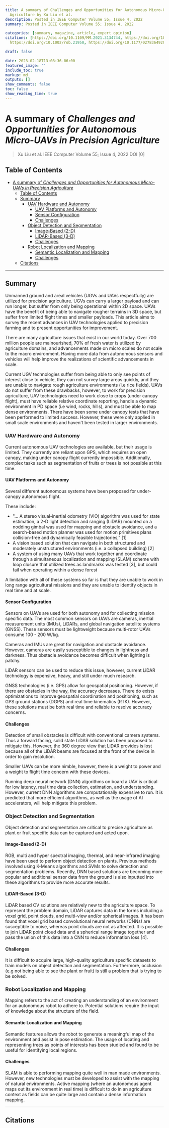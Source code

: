 ```yaml
---
title: A summary of Challenges and Opportunities for Autonomous Micro-UAVs in Precision
  Agriculture by Xu Liu et al.
description: Posted in IEEE Computer Volume 55; Issue 4, 2022
summary: Posted in IEEE Computer Volume 55; Issue 4, 2022

categories: [summary, magazine, article, expert opinion]
citations: [https://doi.org/10.1109/MM.2021.3134744, https://doi.org/10.1109/ICRA.2018.8463214,
  https://doi.org/10.1002/rob.21950, https://doi.org/10.1177/0278364920929398, https://doi.org/10.1109/TPAMI.2020.3005434]

draft: false

date: 2023-02-18T13:08:36-06:00
featured_image: ''
include_toc: true
markup: md
outputs: []
show_comments: false
toc: false
show_reading_time: true
---
```


# A summary of *Challenges and Opportunities for Autonomous Micro-UAVs in Precision Agriculture*

> Xu Liu et al. IEEE Computer Volume 55; Issue 4, 2022 DOI \[0\]

## Table of Contents

- [A summary of *Challenges and Opportunities for Autonomous Micro-UAVs in Precision Agriculture*](#a-summary-of-challenges-and-opportunities-for-autonomous-micro-uavs-in-precision-agriculture)
  - [Table of Contents](#table-of-contents)
  - [Summary](#summary)
    - [UAV Hardware and Autonomy](#uav-hardware-and-autonomy)
      - [UAV Platforms and Autonomy](#uav-platforms-and-autonomy)
      - [Sensor Configuration](#sensor-configuration)
      - [Challenges](#challenges)
    - [Object Detection and Segmentation](#object-detection-and-segmentation)
      - [Image-Based (2-D)](#image-based-2-d)
      - [LiDAR-Based (3-D)](#lidar-based-3-d)
      - [Challenges](#challenges-1)
    - [Robot Localization and Mapping](#robot-localization-and-mapping)
      - [Semantic Localization and Mapping](#semantic-localization-and-mapping)
      - [Challenges](#challenges-2)
  - [Citations](#citations)

______________________________________________________________________

## Summary

Unmanned ground and areal vehicles (UGVs and UAVs respectfully) are utilized for
precision agriculture. UGVs can carry a larger payload and can run longer, but
suffer from only being operational within 2D space. UAVs have the benefit of
being able to navigate rougher terrains in 3D space, but suffer from limited
flight times and smaller payloads. This article aims to survey the recent
advances in UAV technologies applied to precision farming and to present
opportunities for improvement.

There are many agriculture issues that exist in our world today. Over 700
million people are malnourished, 70% of fresh water is utilized by agriculture
domains, and advancements made on micro scales do not scale to the macro
environment. Having more data from autonomous sensors and vehicles will help
improve the realizations of scientific advancements in scale.

Current UGV technologies suffer from being able to only see points of interest
close to vehicle, they can not survey large areas quickly, and they are unable
to navigate rough agriculture environments (i.e rice fields). UAVs do not suffer
from these drawbacks, however, to work for precision agriculture, UAV
technologies need to work close to crops (under canopy flight), must have
reliable relative coordinate reporting, handle a dynamic environment in PD space
(i.e wind, rocks, hills), and must be able to map dense environments. There have
been some under canopy tests that have been performed to limited success.
However, these were only applied in small scale environments and haven't been
tested in larger environments.

### UAV Hardware and Autonomy

Current autonomous UAV technologies are available, but their usage is limited.
They currently are reliant upon GPS, which requires an open canopy, making under
canopy flight currently impossible. Additionally, complex tasks such as
segmentation of fruits or trees is not possible at this time.

#### UAV Platforms and Autonomy

Several different autonomous systems have been proposed for under-canopy
autonomous flight.

These include:

- "... A stereo visual-inertial odometry (VIO) algorithm was used for state
  estimation, a 2-D light detection and ranging (LiDAR) mounted on a nodding
  gimbal was used for mapping and obstacle avoidance, and a search-based motion
  planner was used for motion primitives plans collision-free and dynamically
  feasible trajectories," \[1\]
- A vision based solution that can navigate in both structured and moderately
  unstructured environments (i.e. a collapsed building) \[2\]
- A system of using many UAVs that work together and coordinate through a
  simultaneous localization and mapping (SLAM) scheme with loop closure that
  utilized trees as landmarks was tested \[3\], but could fail when operating
  within a dense forest

A limitation with all of these systems so far is that they are unable to work in
long range agricultural missions and they are unable to identify objects in real
time and at scale.

#### Sensor Configuration

Sensors on UAVs are used for both autonomy and for collecting mission specific
data. The most common sensors on UAVs are cameras, inertial measurement units
(IMUs), LiDARs, and global navigation satellite systems (GNSS). These sensors
must be lightweight because multi-rotor UAVs consume 100 - 200 W/kg.

Cameras and IMUs are great for navigation and obstacle avoidance. However,
cameras are easily susceptible to changes in lightness and darkness. Thus
obstacle avoidance becomes difficult when lighting is patchy.

LiDAR sensors can be used to reduce this issue, however, current LiDAR
technology is expensive, heavy, and still under much research.

GNSS technologies (i.e. GPS) allow for geospatial positioning. However, if there
are obstacles in the way, the accuracy decreases. There do exists optimizations
to improve geospatial coordination and positioning, such as GPS ground stations
(DGPS) and real time kinematics (RTK). However, these solutions must be both
real time and reliable to resolve accuracy concerns.

#### Challenges

Detection of small obstacles is difficult with conventional camera systems. Thus
a forward facing, solid state LiDAR solution has been proposed to mitigate this.
However, the 360 degree view that LiDAR provides is lost because all of the
LiDAR beams are focused at the front of the device in order to gain resolution.

Smaller UAVs can be more nimble, however, there is a weight to power and a
weight to flight time concern with these devices.

Running deep neural network (DNN) algorithms on board a UAV is critical for low
latency, real time data collection, estimation, and understanding. However,
current DNN algorithms are computationally expensive to run. It is predicted
that more efficient algorithms, as well as the usage of AI accelerators, will
help mitigate this problem.

### Object Detection and Segmentation

Object detection and segmentation are critical to precise agriculture as plant
or fruit specific data can be captured and acted upon.

#### Image-Based (2-D)

RGB, multi and hyper spectral imaging, thermal, and near-infrared imaging have
been used to perform object detection on plants. Previous methods involved using
K-Means algorithms and SVMs to solve detection and segmentation problems.
Recently, DNN based solutions are becoming more popular and additional sensor
data from the ground is also inputted into these algorithms to provide more
accurate results.

#### LiDAR-Based (3-D)

LiDAR based CV solutions are relatively new to the agriculture space. To
represent the problem domain, LiDAR captures data in the forms including a voxel
grid, point clouds, and multi-view and/or spherical images. It has been found
that voxel grid based convolutional neural networks (CNNs) are susceptible to
noise, whereas point clouds are not as affected. It is possible to join LiDAR
point cloud data and a spherical range image together and pass the union of this
data into a CNN to reduce information loss \[4\].

#### Challenges

It is difficult to acquire large, high-quality agriculture specific datasets to
train models on object detection and segmentation. Furthermore, occlusion (e.g
not being able to see the plant or fruit) is still a problem that is trying to
be solved.

### Robot Localization and Mapping

Mapping refers to the act of creating an understanding of an environment for an
autonomous robot to adhere to. Potential solutions require the input of
knowledge about the structure of the field.

#### Semantic Localization and Mapping

Semantic features allows the robot to generate a meaningful map of the
environment and assist in pose estimation. The usage of locating and
representing trees as points of interests has been studied and found to be
useful for identifying local regions.

#### Challenges

SLAM is able to performing mapping quite well in man made environments. However,
new technologies must be developed to assist with the mapping of natural
environments. Active mapping (where an autonomous agent maps out its environment
in real time) is difficult to do in an agriculture context as fields can be
quite large and contain a dense information mapping.

______________________________________________________________________

## Citations
